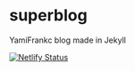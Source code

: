 # superblog
YamiFrankc blog made in Jekyll  


[![Netlify Status](https://api.netlify.com/api/v1/badges/d465820d-9f1a-4a4a-b97e-73562f8bdea6/deploy-status)](https://app.netlify.com/sites/cerulean-macaron-9d183a/deploys)